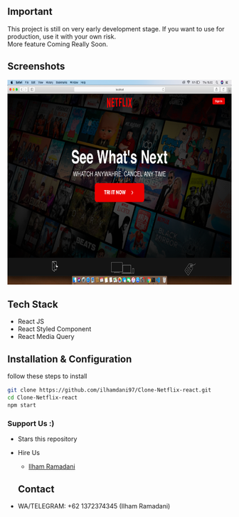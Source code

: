 ## Important 

This project is still on very early development stage. If you want to use for production, use it with your own risk.
<br>More feature Coming Really Soon.

## Screenshots

<p float="left">
  <img src="./screen/screen.png" width="100%" height="460" alt="Input Table"/>

  
</p>


## Tech Stack

- React JS 
- React Styled Component
- React Media Query

## Installation & Configuration

follow these steps to install


```bash
git clone https://github.com/ilhamdani97/Clone-Netflix-react.git
cd Clone-Netflix-react
npm start
```

### Support Us :)

- Stars this repository
- Hire Us

  * [Ilham Ramadani](https://www.linkedin.com/in/ilham-ramadani-a38256117/)
  ## Contact

- WA/TELEGRAM: +62 1372374345 (Ilham Ramadani)
